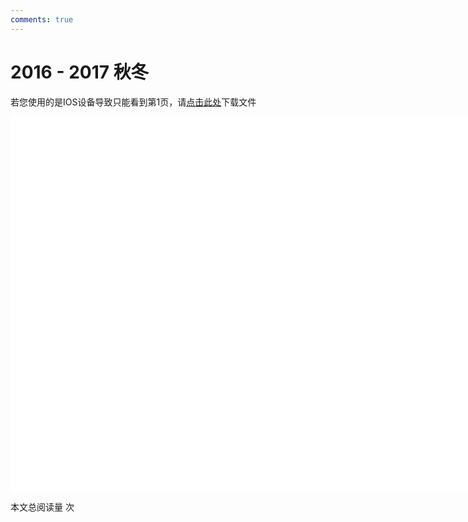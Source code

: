 ```yaml
---
comments: true
---
```

# 2016 - 2017 秋冬

<object data="2016-2017 秋冬 工程图学 期末试题.pdf" type="application/pdf" width="150%" height="800">
    <p>若您使用的是IOS设备导致只能看到第1页，请<a href="2016-2017 秋冬 工程图学 期末试题.pdf">点击此处</a>下载文件</p>
    <iframe src="2016-2017 秋冬 工程图学 期末试题.pdf#navpanes=0" width="500%" height="600" frameborder="0"></iframe>
    
</object>

<span id="busuanzi_container_page_pv">本文总阅读量 <span id="busuanzi_value_page_pv"></span> 次</span>